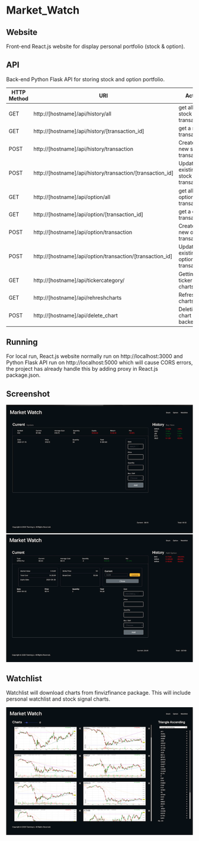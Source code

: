 # Market_Watch

## Website

Front-end React.js website for display personal portfolio (stock & option).


## API

Back-end Python Flask API for storing stock and option portfolio.

| HTTP Method | URI | Action|
| ------------- | ------------- | ------------- |
| GET | http://[hostname]/api/history/all | get all the stock transactions |
| GET | http://[hostname]/api/history/[transaction_id] | get a stock transaction |
| POST | http://[hostname]/api/history/transaction | Create a new stock transaction |
| POST | http://[hostname]/api/history/transaction/[transaction_id] | Update an existing stock transaction 
| GET | http://[hostname]/api/option/all | get all the option transactions |
| GET | http://[hostname]/api/option/[transaction_id] | get a option transaction |
| POST | http://[hostname]/api/option/transaction | Create a new option transaction |
| POST | http://[hostname]/api/option/transaction/[transaction_id] | Update an existing option transaction |
| GET | http://[hostname]/api/tickercategory/ | Getting ticker list of charts |
| GET | http://[hostname]/api/rehreshcharts | Refreshing charts | 
| POST | http://[hostname]/api/delete_chart | Deleting chart at the backend | 


## Running

For local run, React.js website normally run on http://localhost:3000 and Python Flask API run on http://localhost:5000 which will cause CORS errors, the project has already handle this by adding proxy in React.js package.json. 

## Screenshot

![stock](asset/stock.png)
![option](asset/option.png)

## Watchlist
Watchlist will download charts from finvizfinance package. This will include personal watchlist and stock signal charts.

![watchlist](asset/watchlist.png)
